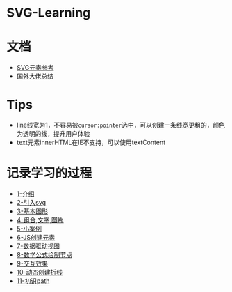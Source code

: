 # SVG-Learning

# 文档

* [SVG元素参考](https://developer.mozilla.org/zh-CN/docs/Web/SVG/Element)
* [国外大佬总结](http://tutorials.jenkov.com/svg/index.html)

# Tips

* line线宽为1，不容易被`cursor:pointer`选中，可以创建一条线宽更粗的，颜色为透明的线，提升用户体验
* text元素innerHTML在IE不支持，可以使用textContent

# 记录学习的过程

  * [1-介绍](./1-介绍/1-介绍.md)
  * [2-引入svg](./2-引入svg/2-引入svg.md)
  * [3-基本图形](./3-基本图形/3-基本图形.md)
  * [4-组合,文字,图片](./4-组合,文字,图片/4-组合,文字,图片.md)
  * [5-小案例](./5-小案例/5-小案例.md)
  * [6-JS创建元素](./6-JS创建元素/6-JS创建元素.md)
  * [7-数据驱动视图](./7-数据驱动视图/7-数据驱动视图.md)
  * [8-数学公式绘制节点](./8-数学公式绘制节点/8-数学公式绘制节点.md)
  * [9-交互效果](./9-交互效果/9-交互效果.md)
  * [10-动态创建折线](./10-动态创建折线/10-动态创建折线.md)
  * [11-初识path](./11-初识path/11-初识path.md)
